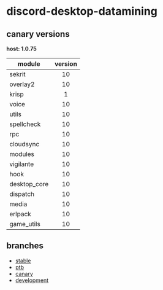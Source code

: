 # discord-desktop-datamining

## canary versions

**host: 1.0.75**

| module | version |
| ------ | :-----: |
| sekrit | 10 |
| overlay2 | 10 |
| krisp | 1 |
| voice | 10 |
| utils | 10 |
| spellcheck | 10 |
| rpc | 10 |
| cloudsync | 10 |
| modules | 10 |
| vigilante | 10 |
| hook | 10 |
| desktop_core | 10 |
| dispatch | 10 |
| media | 10 |
| erlpack | 10 |
| game_utils | 10 |

## branches

- [stable](https://github.com/OpenAsar/discord-desktop-datamining/tree/stable)
- [ptb](https://github.com/OpenAsar/discord-desktop-datamining/tree/ptb)
- [canary](https://github.com/OpenAsar/discord-desktop-datamining/tree/canary)
- [development](https://github.com/OpenAsar/discord-desktop-datamining/tree/development)
